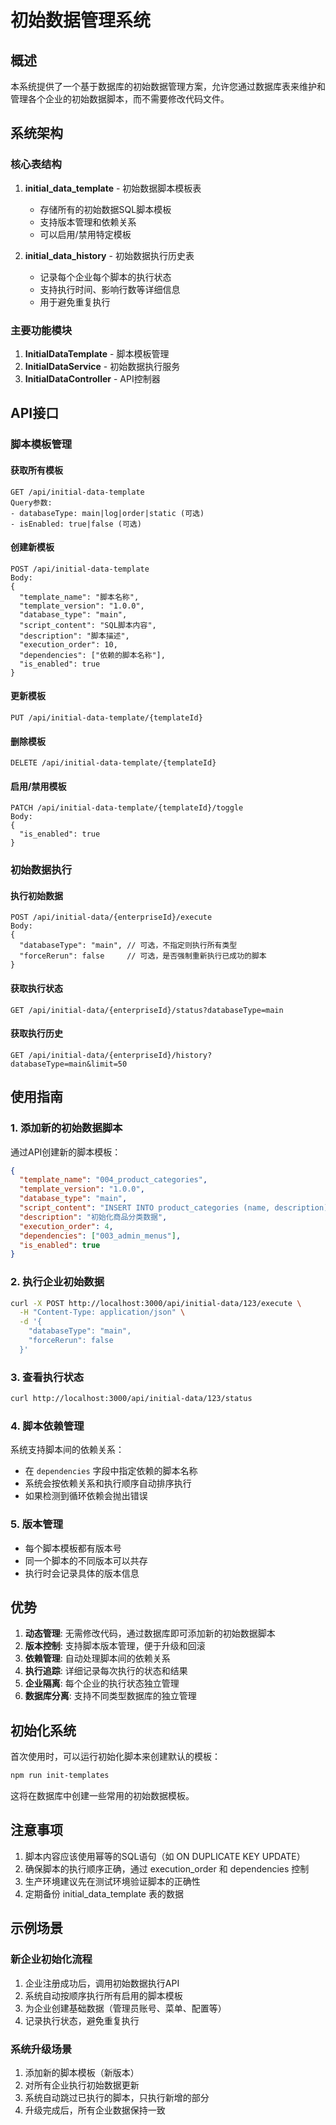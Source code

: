 # 初始数据管理系统

## 概述

本系统提供了一个基于数据库的初始数据管理方案，允许您通过数据库表来维护和管理各个企业的初始数据脚本，而不需要修改代码文件。

## 系统架构

### 核心表结构

1. **initial_data_template** - 初始数据脚本模板表
   - 存储所有的初始数据SQL脚本模板
   - 支持版本管理和依赖关系
   - 可以启用/禁用特定模板

2. **initial_data_history** - 初始数据执行历史表
   - 记录每个企业每个脚本的执行状态
   - 支持执行时间、影响行数等详细信息
   - 用于避免重复执行

### 主要功能模块

1. **InitialDataTemplate** - 脚本模板管理
2. **InitialDataService** - 初始数据执行服务
3. **InitialDataController** - API控制器

## API接口

### 脚本模板管理

#### 获取所有模板
```http
GET /api/initial-data-template
Query参数:
- databaseType: main|log|order|static (可选)
- isEnabled: true|false (可选)
```

#### 创建新模板
```http
POST /api/initial-data-template
Body:
{
  "template_name": "脚本名称",
  "template_version": "1.0.0",
  "database_type": "main",
  "script_content": "SQL脚本内容",
  "description": "脚本描述",
  "execution_order": 10,
  "dependencies": ["依赖的脚本名称"],
  "is_enabled": true
}
```

#### 更新模板
```http
PUT /api/initial-data-template/{templateId}
```

#### 删除模板
```http
DELETE /api/initial-data-template/{templateId}
```

#### 启用/禁用模板
```http
PATCH /api/initial-data-template/{templateId}/toggle
Body:
{
  "is_enabled": true
}
```

### 初始数据执行

#### 执行初始数据
```http
POST /api/initial-data/{enterpriseId}/execute
Body:
{
  "databaseType": "main", // 可选，不指定则执行所有类型
  "forceRerun": false     // 可选，是否强制重新执行已成功的脚本
}
```

#### 获取执行状态
```http
GET /api/initial-data/{enterpriseId}/status?databaseType=main
```

#### 获取执行历史
```http
GET /api/initial-data/{enterpriseId}/history?databaseType=main&limit=50
```

## 使用指南

### 1. 添加新的初始数据脚本

通过API创建新的脚本模板：

```json
{
  "template_name": "004_product_categories",
  "template_version": "1.0.0",
  "database_type": "main",
  "script_content": "INSERT INTO product_categories (name, description) VALUES ('电子产品', '各类电子产品分类');",
  "description": "初始化商品分类数据",
  "execution_order": 4,
  "dependencies": ["003_admin_menus"],
  "is_enabled": true
}
```

### 2. 执行企业初始数据

```bash
curl -X POST http://localhost:3000/api/initial-data/123/execute \
  -H "Content-Type: application/json" \
  -d '{
    "databaseType": "main",
    "forceRerun": false
  }'
```

### 3. 查看执行状态

```bash
curl http://localhost:3000/api/initial-data/123/status
```

### 4. 脚本依赖管理

系统支持脚本间的依赖关系：

- 在 `dependencies` 字段中指定依赖的脚本名称
- 系统会按依赖关系和执行顺序自动排序执行
- 如果检测到循环依赖会抛出错误

### 5. 版本管理

- 每个脚本模板都有版本号
- 同一个脚本的不同版本可以共存
- 执行时会记录具体的版本信息

## 优势

1. **动态管理**: 无需修改代码，通过数据库即可添加新的初始数据脚本
2. **版本控制**: 支持脚本版本管理，便于升级和回滚
3. **依赖管理**: 自动处理脚本间的依赖关系
4. **执行追踪**: 详细记录每次执行的状态和结果
5. **企业隔离**: 每个企业的执行状态独立管理
6. **数据库分离**: 支持不同类型数据库的独立管理

## 初始化系统

首次使用时，可以运行初始化脚本来创建默认的模板：

```bash
npm run init-templates
```

这将在数据库中创建一些常用的初始数据模板。

## 注意事项

1. 脚本内容应该使用幂等的SQL语句（如 ON DUPLICATE KEY UPDATE）
2. 确保脚本的执行顺序正确，通过 execution_order 和 dependencies 控制
3. 生产环境建议先在测试环境验证脚本的正确性
4. 定期备份 initial_data_template 表的数据

## 示例场景

### 新企业初始化流程

1. 企业注册成功后，调用初始数据执行API
2. 系统自动按顺序执行所有启用的脚本模板
3. 为企业创建基础数据（管理员账号、菜单、配置等）
4. 记录执行状态，避免重复执行

### 系统升级场景

1. 添加新的脚本模板（新版本）
2. 对所有企业执行初始数据更新
3. 系统自动跳过已执行的脚本，只执行新增的部分
4. 升级完成后，所有企业数据保持一致
